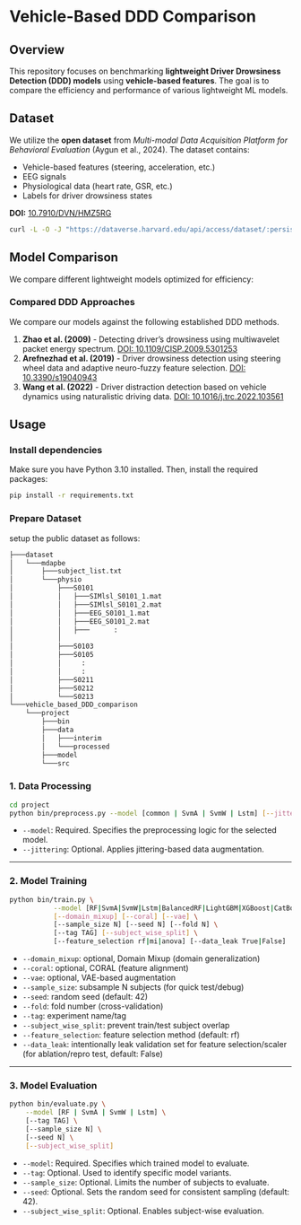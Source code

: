 # Vehicle-Based DDD Comparison

## Overview
This repository focuses on benchmarking **lightweight Driver Drowsiness Detection (DDD) models** using **vehicle-based features**. The goal is to compare the efficiency and performance of various lightweight ML models.

## Dataset
We utilize the **open dataset** from _Multi-modal Data Acquisition Platform for Behavioral Evaluation_ (Aygun et al., 2024). The dataset contains:
- Vehicle-based features (steering, acceleration, etc.)
- EEG signals
- Physiological data (heart rate, GSR, etc.)
- Labels for driver drowsiness states

**DOI:** [10.7910/DVN/HMZ5RG](https://doi.org/10.7910/DVN/HMZ5RG)
```sh
curl -L -O -J "https://dataverse.harvard.edu/api/access/dataset/:persistentId/?persistentId=doi:10.7910/DVN/HMZ5RG"
```

<!-- need to explain how to download complete dataset via API -->

<!--
### Preprocessing
- Vehicle-based signals are filtered and normalized.
- EEG data is transformed into meaningful frequency components.
- Labels are categorized into drowsiness levels based on predefined thresholds.

## ⚙️ Setup
To set up the environment, install the required dependencies:

```sh
pip install -r requirements.txt
```

Recommended Python version: **3.8+**
-->

## Model Comparison
We compare different lightweight models optimized for efficiency:

<!--
| Model | Pruning | Quantization | Params | Accuracy |
|--------|---------|-------------|--------|----------|
| Baseline DNN | ❌ | ❌ | 1M | 85% |
| Pruned DNN | ✅ | ❌ | 500K | 84% |
| Quantized DNN | ❌ | ✅ | 250K | 83% |
| Pruned + Quantized | ✅ | ✅ | 200K | 82% |
-->

### Compared DDD Approaches
We compare our models against the following established DDD methods. 
1. **Zhao et al. (2009)** - Detecting driver’s drowsiness using multiwavelet packet energy spectrum. [DOI: 10.1109/CISP.2009.5301253](http://dx.doi.org/10.1109/CISP.2009.5301253)
2. **Arefnezhad et al. (2019)** - Driver drowsiness detection using steering wheel data and adaptive neuro-fuzzy feature selection. [DOI: 10.3390/s19040943](https://doi.org/10.3390/s19040943)
3. **Wang et al. (2022)** - Driver distraction detection based on vehicle dynamics using naturalistic driving data. [DOI: 10.1016/j.trc.2022.103561](http://dx.doi.org/10.1016/j.trc.2022.103561)

## Usage
### Install dependencies
Make sure you have Python 3.10 installed. Then, install the required packages:
```sh
pip install -r requirements.txt
```

### Prepare Dataset
setup the public dataset as follows:
```sh
├───dataset
│   └───mdapbe
│       ├───subject_list.txt
│       └───physio
│           ├───S0101
│           │   ├───SIMlsl_S0101_1.mat
│           │   ├───SIMlsl_S0101_2.mat
│           │   ├───EEG_S0101_1.mat
│           │   ├───EEG_S0101_2.mat
│           │   ├───      :
│           │  
│           ├───S0103
│           ├───S0105
│           │     :
│           │     :
│           ├───S0211
│           ├───S0212
│           └───S0213
└───vehicle_based_DDD_comparison
    └───project
        ├───bin
        ├───data
        │   ├───interim
        │   └───processed
        ├───model
        └───src
```

### 1. Data Processing

```sh
cd project
python bin/preprocess.py --model [common | SvmA | SvmW | Lstm] [--jittering]
```

* `--model`: Required. Specifies the preprocessing logic for the selected model.
* `--jittering`: Optional. Applies jittering-based data augmentation.

---

### 2. Model Training

```sh
python bin/train.py \
           --model [RF|SvmA|SvmW|Lstm|BalancedRF|LightGBM|XGBoost|CatBoost|LogisticRegression|SVM|DecisionTree|AdaBoost|GradientBoosting|K-Nearest\ Neighbors|MLP] \
           [--domain_mixup] [--coral] [--vae] \
           [--sample_size N] [--seed N] [--fold N] \
           [--tag TAG] [--subject_wise_split] \
           [--feature_selection rf|mi|anova] [--data_leak True|False]
```
* `--domain_mixup`: optional, Domain Mixup (domain generalization)
* `--coral`: optional, CORAL (feature alignment)
* `--vae`: optional, VAE-based augmentation
* `--sample_size`: subsample N subjects (for quick test/debug)
* `--seed`: random seed (default: 42)
* `--fold`: fold number (cross-validation)
* `--tag`: experiment name/tag
* `--subject_wise_split`: prevent train/test subject overlap
* `--feature_selection`: feature selection method (default: rf)
* `--data_leak`: intentionally leak validation set for feature selection/scaler (for ablation/repro test, default: False)

---

### 3. Model Evaluation

```sh
python bin/evaluate.py \
    --model [RF | SvmA | SvmW | Lstm] \
    [--tag TAG] \
    [--sample_size N] \
    [--seed N] \
    [--subject_wise_split]
```

* `--model`: Required. Specifies which trained model to evaluate.
* `--tag`: Optional. Used to identify specific model variants.
* `--sample_size`: Optional. Limits the number of subjects to evaluate.
* `--seed`: Optional. Sets the random seed for consistent sampling (default: 42).
* `--subject_wise_split`: Optional. Enables subject-wise evaluation.

<!--
## Results & Visualization
The model performance is evaluated using **AUC, accuracy, and inference time**. Results are plotted for better interpretability.

```sh
python scripts/plot_results.py
```
## 📜 License
This project is released under the **MIT License**.

## Credits
- Open dataset by Aygun et al. (2024) [DOI: 10.7910/DVN/HMZ5RG]
- Developed for research on efficient DDD models
- Compared with existing DDD methods by Arefnezhad et al. (2019), Zhao et al. (2009), and Wang et al. (2022)
-->

